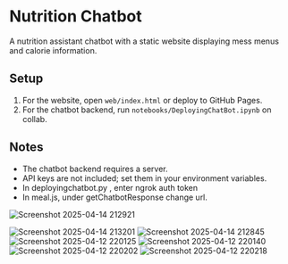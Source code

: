 # Nutrition Chatbot

A nutrition assistant chatbot with a static website displaying mess menus and calorie information.

## Setup

1. For the website, open `web/index.html` or deploy to GitHub Pages.
2. For the chatbot backend, run `notebooks/DeployingChatBot.ipynb` on collab.

## Notes

- The chatbot backend requires a server.
- API keys are not included; set them in your environment variables.
- In deployingchatbot.py , enter ngrok auth token
- In meal.js, under getChatbotResponse change url.

![Screenshot 2025-04-14 212921](https://github.com/user-attachments/assets/e2dec589-7c70-41f7-902c-ad3a0a41e31a)

![Screenshot 2025-04-14 213201](https://github.com/user-attachments/assets/eae6ba14-e195-4a80-8409-44ecb314dd21)
![Screenshot 2025-04-14 212845](https://github.com/user-attachments/assets/f71a1cc5-9b4c-40f1-b7d6-258202039420)
![Screenshot 2025-04-12 220125](https://github.com/user-attachments/assets/76421131-fc8f-4a7f-9c76-886512229b3b)
![Screenshot 2025-04-12 220140](https://github.com/user-attachments/assets/b11c9ccc-b893-4130-adb0-94c74705271f)
![Screenshot 2025-04-12 220202](https://github.com/user-attachments/assets/34d7e0be-a1f7-479e-a284-2c40102c78a1)
![Screenshot 2025-04-12 220218](https://github.com/user-attachments/assets/d4f8327a-2bc0-4e59-b6d9-67925b5ba4d2)



